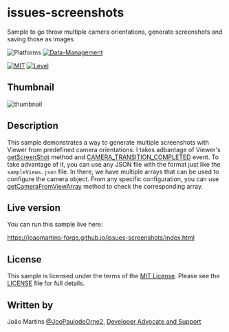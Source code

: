 # issues-screenshots

Sample to go throw multiple camera orientations, generate screenshots and saving those as images

![Platforms](https://img.shields.io/badge/Web-Windows%20%7C%20MacOS%20%7C%20Linux-lightgray.svg)
[![Data-Management](https://img.shields.io/badge/Viewer-v7-green.svg)](http://developer.autodesk.com/)

[![MIT](https://img.shields.io/badge/License-MIT-blue.svg)](http://opensource.org/licenses/MIT)
[![Level](https://img.shields.io/badge/Level-Basic-green.svg)](http://developer.autodesk.com/)

## Thumbnail

![thumbnail](./assets/screenshots.gif)

## Description

This sample demonstrates a way to generate multiple screenshots with Viewer from predefined camera orientations.
I takes adbantage of Viewer's [getScreenShot](https://forge.autodesk.com/en/docs/viewer/v7/reference/Viewing/GuiViewer3D/#getscreenshot-w-h-cb-overlayrenderer) method and [CAMERA_TRANSITION_COMPLETED](https://forge.autodesk.com/en/docs/viewer/v7/reference/Viewing/#camera-transition-completed) event.
To take advantage of it, you can use any JSON file with the format just like the `sampleViews.json` file.
In there, we have multiple arrays that can be used to configure the camera object.
From any specific configuration, you can use [getCameraFromViewArray](https://forge.autodesk.com/en/docs/viewer/v7/reference/Viewing/GuiViewer3D/#getcamerafromviewarray-params-model) method to check the corresponding array.

## Live version

You can run this sample live here:

https://joaomartins-forge.github.io/issues-screenshots/index.html

## License

This sample is licensed under the terms of the [MIT License](http://opensource.org/licenses/MIT). Please see the [LICENSE](LICENSE) file for full details.

## Written by

João Martins [@JooPaulodeOrne2](http://twitter.com/JooPaulodeOrne2), [Developer Advocate and Support](http://forge.autodesk.com)
